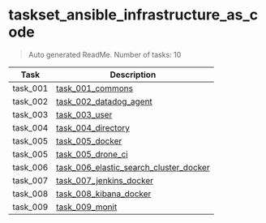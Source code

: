 # taskset_ansible_infrastructure_as_code

> Auto generated ReadMe. Number of tasks: 10

| Task     | Description                                                                                                             |
|----------|-------------------------------------------------------------------------------------------------------------------------|
| task_001 | [task_001_commons](taskset_ansible_infrastructure_as_code/task_001_commons)                                             |
| task_002 | [task_002_datadog_agent](taskset_ansible_infrastructure_as_code/task_002_datadog_agent)                                 |
| task_003 | [task_003_user](taskset_ansible_infrastructure_as_code/task_003_user)                                                   |
| task_004 | [task_004_directory](taskset_ansible_infrastructure_as_code/task_004_directory)                                         |
| task_005 | [task_005_docker](taskset_ansible_infrastructure_as_code/task_005_docker)                                               |
| task_005 | [task_005_drone_ci](taskset_ansible_infrastructure_as_code/task_005_drone_ci)                                           |
| task_006 | [task_006_elastic_search_cluster_docker](taskset_ansible_infrastructure_as_code/task_006_elastic_search_cluster_docker) |
| task_007 | [task_007_jenkins_docker](taskset_ansible_infrastructure_as_code/task_007_jenkins_docker)                               |
| task_008 | [task_008_kibana_docker](taskset_ansible_infrastructure_as_code/task_008_kibana_docker)                                 |
| task_009 | [task_009_monit](taskset_ansible_infrastructure_as_code/task_009_monit)                                                 |
